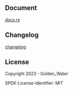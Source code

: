## Document

[docs.rs](https://docs.rs/mys_villa)

## Changelog

[changelog](change_logs)

## License

Copyright 2023 - Golden_Water

SPDX-License-Identifier: MIT